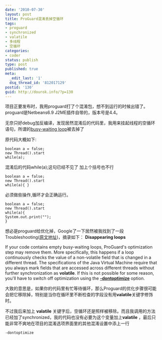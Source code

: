 ```yaml
---
date: '2010-07-30'
layout: post
title: ProGuard混淆丢掉空循环
tags:
- proguard
- synchronized
- valatile
- 多线程
- 空循环
categories:
- coder
status: publish
type: post
published: true
meta:
  _edit_last: '1'
  dsq_thread_id: '812017129'
postid: '130'
guid: http://dourok.info/?p=130
---
```

项目正要发布时，我用proguard打了个混淆包，想不到运行的时候出错了。proguard是Netbeans6.9
J2ME插件自带的，版本号是4.4。

无奈只好debug加反编译，发现居然混淆后的代码里，我用来挂起线程的空循环语句，所谓的[busy-waiting
loop](http://en.wikipedia.org/wiki/Busy_waiting)被去掉了

原代码大概如下:

    boolean a = false;
    new Thread().start
    while(a);

混淆后的代码while(a);这句已经不见了 加上个括号也不行

    boolean a = false;
    new Thread().start
    while(a){ }

必须做些操作,循环才会正确运行。

    boolean a = false;
    new Thread().start
    while(a){
    System.out.print("");
    }

想必是proguard给优化掉，Google了一下居然被我找到了一段Troubleshooting([原文地址](http://docs.huihoo.com/proguard/manual/troubleshooting.html#Disappearingloops))，摘录如下：
**Disappearing loops**

If your code contains empty busy-waiting loops, ProGuard's optimization
step may remove them. More specifically, this happens if a loop
continuously checks the value of a non-volatile field that is changed in
a different thread. The specifications of the Java Virtual Machine
require that you always mark fields that are accessed across different
threads without further synchronization as **volatile**. If this is not
possible for some reason, you'll have to switch off optimization using
the [**-dontoptimize**](http://docs.huihoo.com/proguard/manual/usage.html#dontoptimize)
option.

大致的意思是，如果你的代码里有忙等待循环，那么Proguard的优化步骤很可能会把它移除掉，特别是当你在循环里不断检查的字段没有用**valatile**关键字修饰时。

不过我后来加上 **valatile**
关键字后，空循环还是照样被移除。而且我调用的方法已经加了synchronized，我的代码也没有必要为这个变量加上**valatile**
，最后只能非常不爽地在项目的混淆选项界面里的其他混淆设置中添上一行

    -dontoptimize
